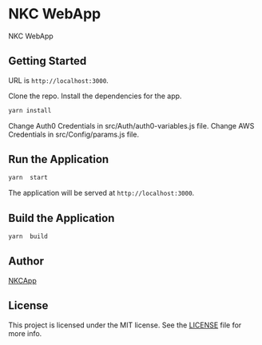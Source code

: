 # NKC WebApp

NKC WebApp

## Getting Started

URL is `http://localhost:3000`.

Clone the repo. Install the dependencies for the app.

```bash
yarn install

```

Change Auth0 Credentials in src/Auth/auth0-variables.js file. Change AWS Credentials in src/Config/params.js file.

## Run the Application

```bash
yarn  start

```

The application will be served at `http://localhost:3000`.

## Build the Application

```bash
yarn  build

```


## Author

[NKCApp](http://nkcapp.com)

## License

This project is licensed under the MIT license. See the [LICENSE](LICENSE.txt) file for more info.
